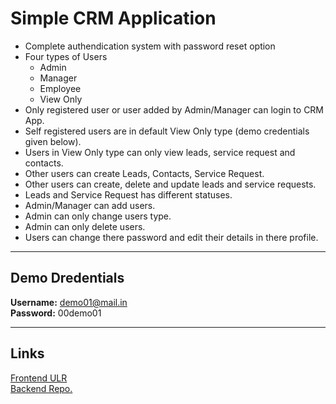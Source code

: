 # Simple CRM Application

  - Complete authendication system with password reset option
  - Four types of Users
      - Admin
      - Manager
      - Employee
      - View Only
  - Only registered user or user added by Admin/Manager can login to CRM App.
  - Self registered users are in default View Only type (demo credentials given below).
  - Users in View Only type can only view leads, service request and contacts.
  - Other users can create Leads, Contacts, Service Request.
  - Other users can create, delete and update leads and service requests.
  - Leads and Service Request has different statuses.
  - Admin/Manager can add users.
  - Admin can only change users type.
  - Admin can only delete users.
  - Users can change there password and edit their details in there profile.

***
## Demo Dredentials

**Username:** demo01@mail.in  
**Password:** 00demo01

***
## Links

[Frontend ULR](https://delightful-chebakia-cc2aef.netlify.app)  
[Backend Repo.](https://github.com/Joshua10roys/crm_app_backend)  

